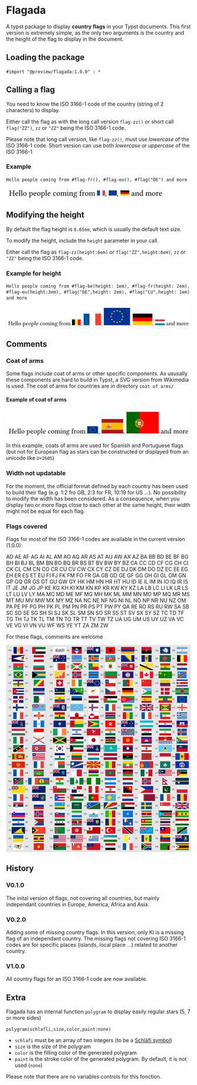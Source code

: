# Flagada

A typst package to display **country flags** in your Typst documents. This first version is extremely simple, as the only two arguments is the country and the height of the flag to display in the document.

## Loading the package

```typst
#import "@preview/flagada:1.0.0" : *
```

## Calling a flag

You need to know the ISO 3166-1 code of the country (string of 2 characters) to display.

Either call the flag as with the long call version `flag-zz()` or short call `flag("ZZ")`,  `zz` or `"ZZ"` being the ISO 3166-1 code.

Please note that long call version, like `flag-zz()`, must use _lowercase_ of the ISO 3166-1 code. Short version can use both _lowercase_ or _uppercase_ of the ISO 3166-1

### Example

```typst
Hello people coming from #flag-fr(), #flag-eu(), #flag("DE") and more
```

![Hello people coming from France, Europe, Germany and more](doc/example_1.png)

## Modifying the height

By default the flag height is `0.65em`, which is usually the default text size.

To modify the height, include the `height` parameter in your call.

Either call the flag as `flag-zz(height:6em)` or `flag("ZZ",height:6em)`, `zz` or `"ZZ"` being the ISO 3166-1 code.

### Example for height

```typst
Hello people coming from #flag-be(height: 1em), #flag-fr(height: 2em), #flag-eu(height:3em), #flag("DE",height: 2em), #flag("LU",height: 1em) and more
```

![Hello people coming from Belgium, France, Europe, Germany, Luxembourg and more](doc/example_2.png)

## Comments

### Coat of arms

Some flags include coat of arms or other specific components. As ususally these components are hard to build in Typst, a SVG version from Wikimedia is used. The coat of arms for countries are in directory `coat of arms/`

#### Example of coat of arms

![Hello people coming from Europe, Spain, Portugal and more](doc/example_3.png)

In this example, coats of arms are used for Spanish and Portuguese flags (but not for European flag as stars can be constructed or displayed from an unicode like `U+2605`)

### Width not updatable

For the moment, the official format defined by each country has been used to build their flag (e.g. 1:2 fro GB, 2:3 for FR, 10:19 for US ...). No possibility to modify the width has been considered. As a consequence, when you display two or more flags close to each other at the same height, their width might not be equal for each flag.

### Flags covered

Flags for most of the ISO 3166-1 codes are available in the current version (1.0.0):

AD AE AF AG AI AL AM AO AQ AR AS AT AU AW AX AZ BA BB BD BE BF BG BH BI BJ BL BM BN BO BQ BR BS BT BV BW BY BZ CA CC CD CF CG CH CI CK CL CM CN CO CR CU CV CW CX CY CZ DE DJ DK DM DO DZ EC EE EG EH ER ES ET EU FI FJ FK FM FO FR GA GB GD GE GF GG GH GI GL GM GN GP GQ GR GS GT GU GW GY HK HM HN HR HT HU ID IE IL IM IN IO IQ IR IS IT JE JM JO JP KE KG KH KI KM KN KP KR KW KY KZ LA LB LC LI LK LR LS LT LU LV LY MA MC MD ME MF MG MH MK ML MM MN MO MP MQ MR MS MT MU MV MW MX MY MZ NA NC NE NF NG NI NL NO NP NR NU NZ OM PA PE PF PG PH PK PL PM PN PR PS PT PW PY QA RE RO RS RU RW SA SB SC SD SE SG SH SI SJ SK SL SM SN SO SR SS ST SV SX SY SZ TC TD TF TG TH TJ TK TL TM TN TO TR TT TV TW TZ UA UG UM US UY UZ VA VC VE VG VI VN VU WF WS YE YT
ZA ZM ZW

For these flags, comments are welcome

![A list of flags available in flagada](doc/example_4.png)

## History

### V0.1.0

The inital version of flags, not covering all countries, but mainly independant countries in Europe, America, Africa and Asia.

### V0.2.0

Adding some of missing country flags. In this version, only KI is a missing flag of an independant country. The missing flags not covering ISO 3166-1 codes are for specific places (islands, local place ...) related to another country.

### V1.0.0

All country flags for an ISO 3166-1 code are now available.

## Extra

Flagada has an internal function `polygram` to display easily regular stars (5, 7 or more sides)

```typst
polygram(schlafli,size,color,paint:none)
```

- `schlafi` must be an array of two integers (to be a [Schläfi symbol](https://en.wikipedia.org/wiki/Schl%C3%A4fli_symbol))
- `size` is the size of the polygram
- `color` is the filling color of the generated polygram
- `paint` is the stroke color of the generated polygram. By default, it is not used (`none`)

Please note that there are no variables controls for this fonction.
